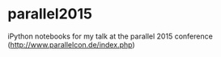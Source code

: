 # parallel2015
iPython notebooks for my talk at the parallel 2015 conference (http://www.parallelcon.de/index.php)
